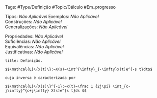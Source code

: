 Tags: #Type/Definição #Topic/Cálculo #Em_progresso

Tipos: _Não Aplicável_ 
Exemplos: _Não Aplicável_  
Construções: _Não Aplicável_  
Generalizações: _Não Aplicável_

Propriedades: _Não Aplicável_  
Suficiências: _Não Aplicável_  
Equivalências: _Não Aplicável_  
Justificativas: _Não Aplicável_

```ad-abstract
title: Definição.

$$\mathcal{L}\{x(t)\}:=X(s)=\int^{\infty}_{-\infty}x(t)e^{-s t}dt$$

cuja inversa é caracterizada por

$$\mathcal{L}\{X(s)\}^{-1}:=x(t)=\frac 1 {2j\pi} \int_{c-j\infty}^{c+j\infty} X(s)e^{s t}ds $$
```

